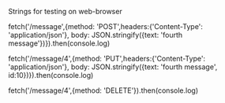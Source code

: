 Strings for testing on web-browser

fetch('/message',{method: 'POST',headers:{'Content-Type': 'application/json'}, body: JSON.stringify({text: 'fourth message'})}).then(console.log)

fetch('/message/4',{method: 'PUT',headers:{'Content-Type': 'application/json'}, body: JSON.stringify({text: 'fourth message', id:10})}).then(console.log)

fetch('/message/4',{method: 'DELETE'}).then(console.log)

